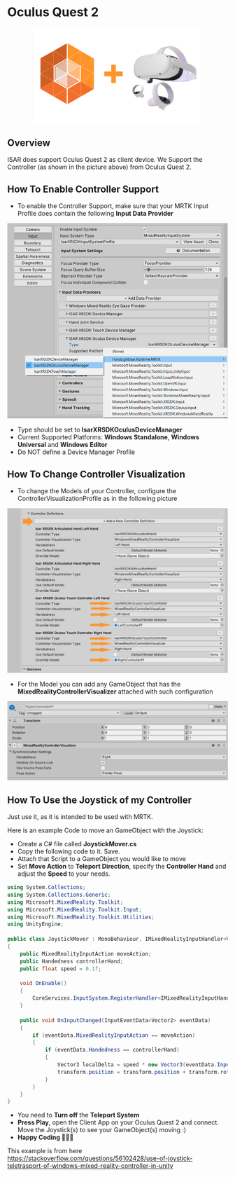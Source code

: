 # Oculus Quest 2

<p align="center">
	<img src="imgs/isar_oculus.png" width="380px">
</p>

## Overview
ISAR does support Oculus Quest 2 as client device. We Support the Controller (as shown in the picture above) from Oculus Quest 2. 


## How To Enable Controller Support

- To enable the Controller Support, make sure that your MRTK Input Profile does contain the following **Input Data Provider**

<p align="center">
	<img src="imgs/isar_oculus_profile.png" width="580px">
</p>

- Type should be set to **IsarXRSDKOculusDeviceManager**
- Current Supported Platforms: **Windows Standalone**, **Windows Universal** and **Windows Editor**
- Do NOT define a Device Manager Profile


## How To Change Controller Visualization

- To change the Models of your Controller, configure the ControllerVisualizationProfile as in the following picture
<p align="center">
	<img src="imgs/isar_oculus_controllermodels.png" width="580px">
</p>

- For the Model you can add any GameObject that has the **MixedRealityControllerVisualizer** attached with such configuration

<p align="center">
	<img src="imgs/isar_oculus_visualizer.png" width="580px">
</p>


## How To Use the Joystick of my Controller

Just use it, as it is intended to be used with MRTK. 

Here is an example Code to move an GameObject with the Joystick:

- Create a C# file called **JoystickMover.cs**
- Copy the following code to it. Save.
- Attach that Script to a GameObject you would like to move
- Set **Move Action** to **Teleport Direction**, specify the **Controller Hand** and adjust the **Speed** to your needs.

```csharp
using System.Collections;
using System.Collections.Generic;
using Microsoft.MixedReality.Toolkit;
using Microsoft.MixedReality.Toolkit.Input;
using Microsoft.MixedReality.Toolkit.Utilities;
using UnityEngine;

public class JoystickMover : MonoBehaviour, IMixedRealityInputHandler<Vector2>
{
	public MixedRealityInputAction moveAction;
	public Handedness controllerHand;
	public float speed = 0.1f;

	void OnEnable()
	{
		CoreServices.InputSystem.RegisterHandler<IMixedRealityInputHandler<Vector2>>(this);
	}

	public void OnInputChanged(InputEventData<Vector2> eventData)
	{
		if (eventData.MixedRealityInputAction == moveAction)
		{
			if (eventData.Handedness == controllerHand)
			{
				Vector3 localDelta = speed * new Vector3(eventData.InputData.x, 0, eventData.InputData.y);
				transform.position = transform.position + transform.rotation * localDelta;
			}
		}
	}
}
```

- You need to **Turn off** the **Teleport System** 
- **Press Play**, open the Client App on your Oculus Quest 2 and connect. Move the Joystick(s) to see your GameObject(s) moving :)
- **Happy Coding 🙌🙌🙌**


This example is from here https://stackoverflow.com/questions/56102428/use-of-joystick-teletrasport-of-windows-mixed-reality-controller-in-unity

